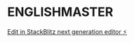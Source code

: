 # ENGLISHMASTER

[Edit in StackBlitz next generation editor ⚡️](https://stackblitz.com/~/github.com/papemansour/ENGLISHMASTER)